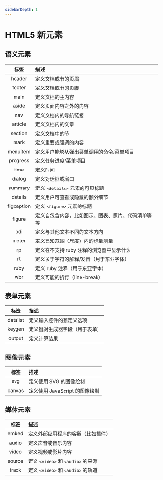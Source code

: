 ```yaml
---
sidebarDepth: 1
---
```


# HTML5 新元素

## 语义元素

|    标签    | 描述                                               |
| :--------: | :------------------------------------------------- |
|   header   | 定义文档或节的页眉                                 |
|   footer   | 定义文档或节的页脚                                 |
|    main    | 定义文档的主内容                                   |
|   aside    | 定义页面内容之外的内容                             |
|    nav     | 定义文档内的导航链接                               |
|  article   | 定义文档内的文章                                   |
|  section   | 定义文档中的节                                     |
|    mark    | 定义重要或强调的内容                               |
|  menuitem  | 定义用户能够从弹出菜单调用的命令/菜单项目          |
|  progress  | 定义任务进度/菜单项目                              |
|    time    | 定义时间                                           |
|   dialog   | 定义对话框或窗口                                   |
|  summary   | 定义 `<details>` 元素的可见标题                    |
|  details   | 定义用户可查看或隐藏的额外细节                     |
| figcaption | 定义 `<figure>` 元素的标题                         |
|   figure   | 定义自包含内容，比如图示、图表、照片、代码清单等等 |
|    bdi     | 定义与其他文本不同的文本方向                       |
|   meter    | 定义已知范围（尺度）内的标量测量                   |
|     rp     | 定义在不支持 ruby 注释的浏览器中显示什么           |
|     rt     | 定义关于字符的解释/发音（用于东亚字体）            |
|    ruby    | 定义 ruby 注释（用于东亚字体）                     |
|    wbr     | 定义可能的折行（line-break）                       |

## 表单元素

|   标签   | 描述                           |
| :------: | :----------------------------- |
| datalist | 定义输入控件的预定义选项       |
|  keygen  | 定义键对生成器字段（用于表单） |
|  output  | 定义计算结果                   |

## 图像元素

|  标签  | 描述                           |
| :----: | :----------------------------- |
|  svg   | 定义使用 SVG 的图像绘制        |
| canvas | 定义使用 JavaScript 的图像绘制 |

## 媒体元素

|  标签  | 描述                               |
| :----: | :--------------------------------- |
| embed  | 定义外部应用程序的容器（比如插件） |
| audio  | 定义声音或音乐内容                 |
| video  | 定义视频或影片内容                 |
| source | 定义 `<video>` 和 `<audio>` 的来源 |
| track  | 定义 `<video>` 和 `<audio>` 的轨道 |
